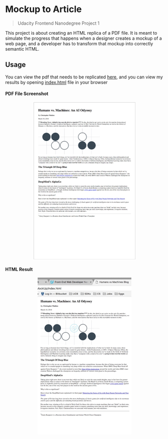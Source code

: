# Mockup to Article
> Udacity Frontend Nanodegree Project 1

This project is about creating an HTML replica of a PDF file. It is meant to simulate the progress that happens when a designer creates a mockup of a web page, and a developer has to transform that mockup into correctly semantic HTML.

## Usage
You can view the pdf that needs to be replicated [here](blog-mockup.pdf), and you can view my results by opening [index.html](index.html) file in your browser


#### PDF File Screenshot
<p align="center">
	<img src="readme_imgs/pdf.jpg" height="500px"/>
</p>


#### HTML Result
<p align="center">
	<img src="readme_imgs/html.jpg" height="500px"/>
</p>
